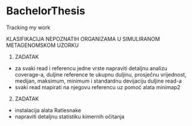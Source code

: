 # BachelorThesis
Tracking my work

KLASIFIKACIJA NEPOZNATIH ORGANIZAMA U SIMULIRANOM METAGENOMSKOM UZORKU

1. ZADATAK
-  za svaki read i referencu jedne vrste napraviti detaljnu analizu coverage-a, duljine reference te ukupnu duljinu, prosječnu vrijednost, medijan, maksimum, minimum i standardnu devijaciju duljine read-a
- svaki read mapirati na njegovu referencu uz pomoć alata minimap2

2. ZADATAK
- instalacija alata Ratlesnake
- napraviti detaljnu statistiku kimernih očitanja
